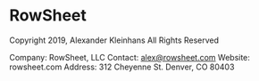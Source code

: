 # RowSheet

Copyright 2019, Alexander Kleinhans
All Rights Reserved

Company:    RowSheet, LLC
Contact:    alex@rowsheet.com
Website:    rowsheet.com
Address:    312 Cheyenne St. Denver, CO 80403
